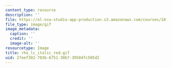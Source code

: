 ```yaml
---
content_type: resource
description: ''
file: https://ol-ocw-studio-app-production.s3.amazonaws.com/courses/18-013a-calculus-with-applications-spring-2005/27eef302703b675130b739584fc505d2_rho_lc_italic_red.gif
file_type: image/gif
image_metadata:
  caption: ''
  credit: ''
  image-alt: ''
resourcetype: Image
title: rho_lc_italic_red.gif
uid: 27eef302-703b-6751-30b7-39584fc505d2
---
```

